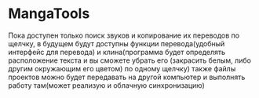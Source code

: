 # MangaTools
Пока доступен только поиск звуков и копирование их переводов по щелчку, в будущем будут доступны функции перевода(удобный интерфейс для перевода) и клина(программа будет определять расположение текста и вы сможете убрать его (закрасить белым, либо другим окружающим его цветом) по одному щелчку) также файлы проектов можно будет передавать на другой компьютер и выполнять работу там(может реализую и облачную синхронизацию)
